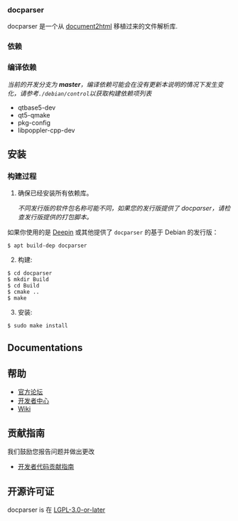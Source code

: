 ### docparser

docparser 是一个从 [document2html](https://github.com/dmryutov/document2html) 移植过来的文件解析库.

### 依赖

### 编译依赖

_当前的开发分支为 **master**，编译依赖可能会在没有更新本说明的情况下发生变化，请参考`./debian/control`以获取构建依赖项列表_

* qtbase5-dev
*  qt5-qmake
*  pkg-config
*  libpoppler-cpp-dev

## 安装

### 构建过程

1. 确保已经安装所有依赖库。

   _不同发行版的软件包名称可能不同，如果您的发行版提供了 docparser，请检查发行版提供的打包脚本。_

如果你使用的是 [Deepin](https://distrowatch.com/table.php?distribution=deepin) 或其他提供了 `docparser` 的基于 Debian 的发行版：

``` shell
$ apt build-dep docparser
```

2. 构建:
```
$ cd docparser
$ mkdir Build
$ cd Build
$ cmake ..
$ make
```

3. 安装:
```
$ sudo make install
```

## Documentations


## 帮助

 - [官方论坛](https://bbs.deepin.org/) 
- [开发者中心](https://github.com/linuxdeepin/developer-center) 
- [Wiki](https://wiki.deepin.org/)

## 贡献指南

我们鼓励您报告问题并做出更改

 - [开发者代码贡献指南](https://github.com/linuxdeepin/developer-center/wiki/Contribution-Guidelines-for-Developers) 


## 开源许可证

docparser is 在 [LGPL-3.0-or-later](LICENSE.txt)

